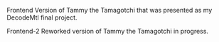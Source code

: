 Frontend
Version of Tammy the Tamagotchi that was presented as my DecodeMtl final project.

Frontend-2
Reworked version of Tammy the Tamagotchi in progress.
